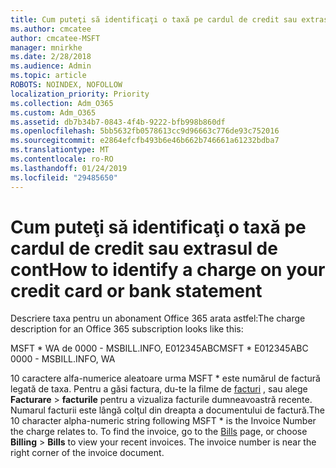 ```yaml
---
title: Cum puteţi să identificaţi o taxă pe cardul de credit sau extrasul de cont
ms.author: cmcatee
author: cmcatee-MSFT
manager: mnirkhe
ms.date: 2/28/2018
ms.audience: Admin
ms.topic: article
ROBOTS: NOINDEX, NOFOLLOW
localization_priority: Priority
ms.collection: Adm_O365
ms.custom: Adm_O365
ms.assetid: db7b34b7-0843-4f4b-9222-bfb998b860df
ms.openlocfilehash: 5bb5632fb0578613cc9d96663c776de93c752016
ms.sourcegitcommit: e2864efcfb493b6e46b662b746661a61232bdba7
ms.translationtype: MT
ms.contentlocale: ro-RO
ms.lasthandoff: 01/24/2019
ms.locfileid: "29485650"
---
```

# <a name="how-to-identify-a-charge-on-your-credit-card-or-bank-statement"></a><span data-ttu-id="bb83f-102">Cum puteţi să identificaţi o taxă pe cardul de credit sau extrasul de cont</span><span class="sxs-lookup"><span data-stu-id="bb83f-102">How to identify a charge on your credit card or bank statement</span></span>

<span data-ttu-id="bb83f-103">Descriere taxa pentru un abonament Office 365 arata astfel:</span><span class="sxs-lookup"><span data-stu-id="bb83f-103">The charge description for an Office 365 subscription looks like this:</span></span>
  
<span data-ttu-id="bb83f-104">MSFT \* WA de 0000 - MSBILL.INFO, E012345ABC</span><span class="sxs-lookup"><span data-stu-id="bb83f-104">MSFT \* E012345ABC 0000 - MSBILL.INFO, WA</span></span>
  
<span data-ttu-id="bb83f-p101">10 caractere alfa-numerice aleatoare urma MSFT \* este numărul de factură legată de taxa. Pentru a găsi factura, du-te la filme de [facturi](https://go.microsoft.com/fwlink/p/?linkid=848039) , sau alege **Facturare** \> **facturile** pentru a vizualiza facturile dumneavoastră recente. Numarul facturii este lângă colţul din dreapta a documentului de factură.</span><span class="sxs-lookup"><span data-stu-id="bb83f-p101">The 10 character alpha-numeric string following MSFT \* is the Invoice Number the charge relates to. To find the invoice, go to the [Bills](https://go.microsoft.com/fwlink/p/?linkid=848039) page, or choose **Billing** \> **Bills** to view your recent invoices. The invoice number is near the right corner of the invoice document.</span></span> 
  

